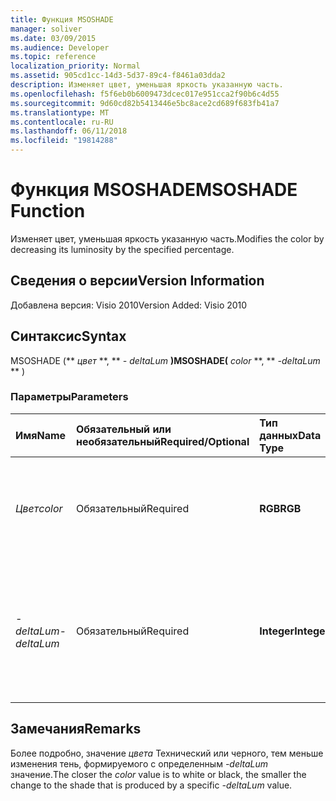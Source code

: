 ```yaml
---
title: Функция MSOSHADE
manager: soliver
ms.date: 03/09/2015
ms.audience: Developer
ms.topic: reference
localization_priority: Normal
ms.assetid: 905cd1cc-14d3-5d37-89c4-f8461a03dda2
description: Изменяет цвет, уменьшая яркость указанную часть.
ms.openlocfilehash: f5f6eb0b6009473dcec017e951cca2f90b6c4d55
ms.sourcegitcommit: 9d60cd82b5413446e5bc8ace2cd689f683fb41a7
ms.translationtype: MT
ms.contentlocale: ru-RU
ms.lasthandoff: 06/11/2018
ms.locfileid: "19814288"
---
```

# <a name="msoshade-function"></a><span data-ttu-id="50b3c-103">Функция MSOSHADE</span><span class="sxs-lookup"><span data-stu-id="50b3c-103">MSOSHADE Function</span></span>

<span data-ttu-id="50b3c-104">Изменяет цвет, уменьшая яркость указанную часть.</span><span class="sxs-lookup"><span data-stu-id="50b3c-104">Modifies the color by decreasing its luminosity by the specified percentage.</span></span>
  
## <a name="version-information"></a><span data-ttu-id="50b3c-105">Сведения о версии</span><span class="sxs-lookup"><span data-stu-id="50b3c-105">Version Information</span></span>

<span data-ttu-id="50b3c-106">Добавлена версия: Visio 2010</span><span class="sxs-lookup"><span data-stu-id="50b3c-106">Version Added: Visio 2010</span></span> 
  
## <a name="syntax"></a><span data-ttu-id="50b3c-107">Синтаксис</span><span class="sxs-lookup"><span data-stu-id="50b3c-107">Syntax</span></span>

<span data-ttu-id="50b3c-108">MSOSHADE (** *цвет* **, ** *- deltaLum* **)</span><span class="sxs-lookup"><span data-stu-id="50b3c-108">MSOSHADE(** *color* **, ** *-deltaLum* ** )</span></span> 
  
### <a name="parameters"></a><span data-ttu-id="50b3c-109">Параметры</span><span class="sxs-lookup"><span data-stu-id="50b3c-109">Parameters</span></span>

|<span data-ttu-id="50b3c-110">**Имя**</span><span class="sxs-lookup"><span data-stu-id="50b3c-110">**Name**</span></span>|<span data-ttu-id="50b3c-111">**Обязательный или необязательный**</span><span class="sxs-lookup"><span data-stu-id="50b3c-111">**Required/Optional**</span></span>|<span data-ttu-id="50b3c-112">**Тип данных**</span><span class="sxs-lookup"><span data-stu-id="50b3c-112">**Data Type**</span></span>|<span data-ttu-id="50b3c-113">**Описание**</span><span class="sxs-lookup"><span data-stu-id="50b3c-113">**Description**</span></span>|
|:-----|:-----|:-----|:-----|
| <span data-ttu-id="50b3c-114">_Цвет_</span><span class="sxs-lookup"><span data-stu-id="50b3c-114">_color_</span></span> <br/> |<span data-ttu-id="50b3c-115">Обязательный</span><span class="sxs-lookup"><span data-stu-id="50b3c-115">Required</span></span>  <br/> |<span data-ttu-id="50b3c-116">**RGB**</span><span class="sxs-lookup"><span data-stu-id="50b3c-116">**RGB**</span></span> <br/> |<span data-ttu-id="50b3c-117">Стандартная значение цвета RGB (красный, зеленый, синий) или ссылку на цвет.</span><span class="sxs-lookup"><span data-stu-id="50b3c-117">The standard RGB (red, green, blue) color value or reference to a color.</span></span>  <br/> |
| <span data-ttu-id="50b3c-118">_-deltaLum_</span><span class="sxs-lookup"><span data-stu-id="50b3c-118">_-deltaLum_</span></span> <br/> |<span data-ttu-id="50b3c-119">Обязательный</span><span class="sxs-lookup"><span data-stu-id="50b3c-119">Required</span></span>  <br/> |<span data-ttu-id="50b3c-120">**Integer**</span><span class="sxs-lookup"><span data-stu-id="50b3c-120">**Integer**</span></span> <br/> |<span data-ttu-id="50b3c-121">Изменения в процентах к Технический (-100%) или черным (100%) из значение _цвета_ .</span><span class="sxs-lookup"><span data-stu-id="50b3c-121">The percentage change toward white (-100%) or black (100%) from the  _color_ value.</span></span>  <br/> |
   
## <a name="remarks"></a><span data-ttu-id="50b3c-122">Замечания</span><span class="sxs-lookup"><span data-stu-id="50b3c-122">Remarks</span></span>

<span data-ttu-id="50b3c-123">Более подробно, значение _цвета_ Технический или черного, тем меньше изменения тень, формируемого с определенным _-deltaLum_ значение.</span><span class="sxs-lookup"><span data-stu-id="50b3c-123">The closer the  _color_ value is to white or black, the smaller the change to the shade that is produced by a specific  _-deltaLum_ value.</span></span> 
  

